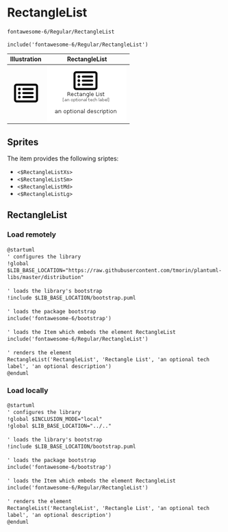 # RectangleList


```text
fontawesome-6/Regular/RectangleList
```

```text
include('fontawesome-6/Regular/RectangleList')
```



| Illustration | RectangleList |
| :---: | :---: |
| ![illustration for Illustration](../../fontawesome-6/Regular/RectangleList.png) | ![illustration for RectangleList](../../fontawesome-6/Regular/RectangleList.Local.png) |



## Sprites
The item provides the following sriptes:

- `<$RectangleListXs>`
- `<$RectangleListSm>`
- `<$RectangleListMd>`
- `<$RectangleListLg>`





## RectangleList

### Load remotely
```plantuml
@startuml
' configures the library
!global $LIB_BASE_LOCATION="https://raw.githubusercontent.com/tmorin/plantuml-libs/master/distribution"

' loads the library's bootstrap
!include $LIB_BASE_LOCATION/bootstrap.puml

' loads the package bootstrap
include('fontawesome-6/bootstrap')

' loads the Item which embeds the element RectangleList
include('fontawesome-6/Regular/RectangleList')

' renders the element
RectangleList('RectangleList', 'Rectangle List', 'an optional tech label', 'an optional description')
@enduml
```

### Load locally
```plantuml
@startuml
' configures the library
!global $INCLUSION_MODE="local"
!global $LIB_BASE_LOCATION="../.."

' loads the library's bootstrap
!include $LIB_BASE_LOCATION/bootstrap.puml

' loads the package bootstrap
include('fontawesome-6/bootstrap')

' loads the Item which embeds the element RectangleList
include('fontawesome-6/Regular/RectangleList')

' renders the element
RectangleList('RectangleList', 'Rectangle List', 'an optional tech label', 'an optional description')
@enduml
```

